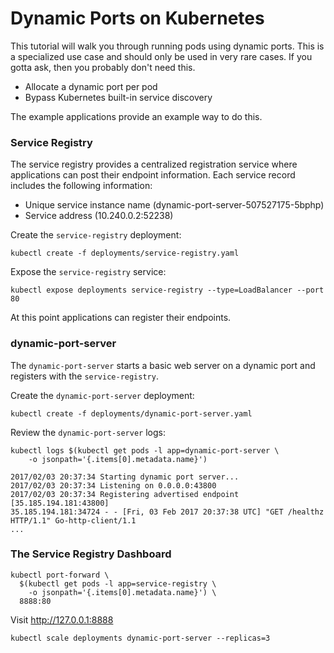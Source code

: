 # Dynamic Ports on Kubernetes

This tutorial will walk you through running pods using dynamic ports. This is a specialized use case and should only be used in very rare cases. If you gotta ask, then you probably don't need this.

* Allocate a dynamic port per pod
* Bypass Kubernetes built-in service discovery

The example applications provide an example way to do this.

### Service Registry

The service registry provides a centralized registration service where applications can post their endpoint information. Each service record includes the following information:

* Unique service instance name (dynamic-port-server-507527175-5bphp)
* Service address (10.240.0.2:52238)

Create the `service-registry` deployment:

```
kubectl create -f deployments/service-registry.yaml
```

Expose the `service-registry` service:

```
kubectl expose deployments service-registry --type=LoadBalancer --port 80
```

At this point applications can register their endpoints.

### dynamic-port-server

The `dynamic-port-server` starts a basic web server on a dynamic port and registers with the `service-registry`.

Create the `dynamic-port-server` deployment:

```
kubectl create -f deployments/dynamic-port-server.yaml
```

Review the `dynamic-port-server` logs:

```
kubectl logs $(kubectl get pods -l app=dynamic-port-server \
    -o jsonpath='{.items[0].metadata.name}')
```

```
2017/02/03 20:37:34 Starting dynamic port server...
2017/02/03 20:37:34 Listening on 0.0.0.0:43800
2017/02/03 20:37:34 Registering advertised endpoint [35.185.194.181:43800]
35.185.194.181:34724 - - [Fri, 03 Feb 2017 20:37:38 UTC] "GET /healthz HTTP/1.1" Go-http-client/1.1
...
```

### The Service Registry Dashboard

```
kubectl port-forward \
  $(kubectl get pods -l app=service-registry \
    -o jsonpath='{.items[0].metadata.name}') \
  8888:80
```

Visit http://127.0.0.1:8888

```
kubectl scale deployments dynamic-port-server --replicas=3
```
